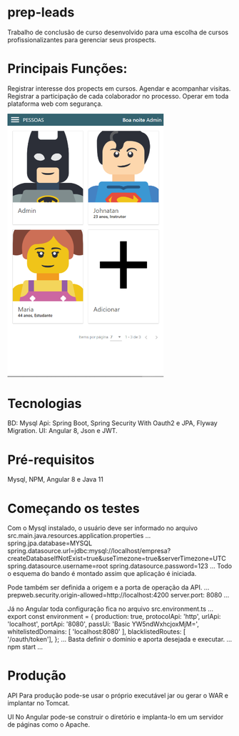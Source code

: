# prep-leads
Trabalho de conclusão de curso desenvolvido para uma escolha de cursos profissionalizantes para gerenciar seus prospects.

# Principais Funções:
Registrar interesse dos propects em cursos.
Agendar e acompanhar visitas.
Registrar a participação de cada colaborador no processo.
Operar em toda plataforma web com segurança.

<img src="/fotos/pessoas.png" width="350" title="hover text">

# Tecnologias
BD: Mysql
Api: Spring Boot, Spring Security With Oauth2 e JPA, Flyway Migration.
UI: Angular 8, Json e JWT.

# Pré-requisitos
Mysql, NPM, Angular 8 e Java 11

# Começando os testes
Com o Mysql instalado, o usuário deve ser informado no arquivo src.main.java.resources.application.properties
...
spring.jpa.database=MYSQL
spring.datasource.url=jdbc:mysql://localhost/empresa?createDatabaseIfNotExist=true&useTimezone=true&serverTimezone=UTC
spring.datasource.username=root
spring.datasource.password=123
...
Todo o esquema do bando é montado assim que aplicação é iniciada.

Pode também ser definida a origem e a porta de operação da API.
...
prepweb.security.origin-allowed=http://localhost:4200
server.port: 8080
...

Já no Angular toda configuração fica no arquivo src.environment.ts
...
export const environment = {
  production: true,
  protocolApi: 'http',
  urlApi:  'localhost',
  portApi: '8080',
  passUi: 'Basic YW5ndWxhcjoxMjM=',
  whitelistedDomains: [ 'localhost:8080' ],
  blacklistedRoutes: [ '/oauth/token'],
};
...
Basta definir o domínio e aporta desejada e executar.
...
npm start
...

# Produção
API
Para produção pode-se usar o próprio executável jar ou gerar o WAR e implantar no Tomcat.

UI
No Angular pode-se construir o diretório e implanta-lo em um servidor de páginas como o Apache.
